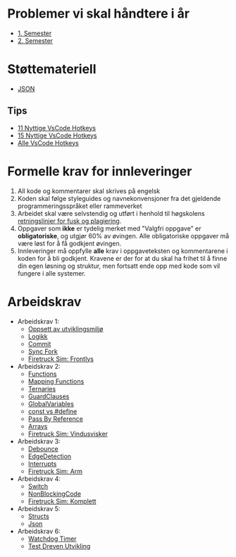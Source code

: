 # Problemer vi skal håndtere i år

- [1. Semester](software-engineering-problems.md)
- [2. Semester](software-engineering-problems.md)

# Støttemateriell

- [JSON](doc/json/README.md)

## Tips

- [11 Nyttige VsCode Hotkeys](https://www.desuvit.com/11-vscode-keyboard-shortcuts-that-will-boost-your-productivity/)
- [15 Nyttige VsCode Hotkeys](https://betterprogramming.pub/15-Nyttige-vscode-shortcuts-to-boost-your-productivity-415de3cb1910)
- [Alle VsCode Hotkeys](https://quickref.me/vscode.html)

# Formelle krav for innleveringer

1. All kode og kommentarer skal skrives på engelsk
1. Koden skal følge styleguides og navnekonvensjoner fra det gjeldende programmeringsspråket eller rammeverket
1. Arbeidet skal være selvstendig og utført i henhold til høgskolens [retningslinjer for fusk og plagiering](https://i.ntnu.no/oppgaveskriving/plagiering).
1. Oppgaver som **ikke** er tydelig merket med "Valgfri oppgave" er **obligatoriske**, og utgjør 60% av øvingen. Alle obligatoriske oppgaver må være løst for å få godkjent øvingen.
1. Innleveringer må oppfylle **alle** krav i oppgaveteksten og kommentarene i koden for å bli godkjent. Kravene er der for at du skal ha frihet til å finne din egen løsning og struktur, men fortsatt ende opp med kode som vil fungere i alle systemer.

# Arbeidskrav

- Arbeidskrav 1:
  - [Oppsett av utviklingsmiljø](Exercises/setup/README.md)
  - [Logikk](Exercises/Logic/README.md)
  - [Commit](Exercises/commit/README.md)
  - [Sync Fork](Exercises/SyncFork/README.md)
  - [Firetruck Sim: Frontlys](Exercises/FiretruckSim/Headlights/README.md)
- Arbeidskrav 2:
  - [Functions](Exercises/Functions/README.md)
  - [Mapping Functions](Exercises/MappingFunctions/README.md)
  - [Ternaries](Exercises/Ternaries/README.md)
  - [GuardClauses](Exercises/GuardClauses/README.md)
  - [GlobalVariables](Exercises/GlobalVariables/README.md)
  - [const vs #define](Exercises/ConstVsDefine/README.md)
  - [Pass By Reference](Exercises/PassByReference/README.md)
  - [Arrays](Exercises/Arrays/README.md)
  - [Firetruck Sim: Vindusvisker](Exercises/FiretruckSim/Wiper/README.md)
- Arbeidskrav 3:
  - [Debounce](Exercises/Debounce/README.md)
  - [EdgeDetection](Exercises/EdgeDetection/README.md)
  - [Interrupts](Exercises/Interrupts/README.md)
  - [Firetruck Sim: Arm](Exercises/FiretruckSim/Boom/README.md)
- Arbeidskrav 4:
  - [Switch](Exercises/Switch/README.md)
  - [NonBlockingCode](Exercises/NonBlockingCode/README.md)
  - [Firetruck Sim: Komplett](Exercises/FiretruckSim/Complete/README.md)
- Arbeidskrav 5:
  - [Structs](Exercises/Structs/README.md)
  - [Json](Exercises/Json/README.md)
- Arbeidskrav 6:
  - [Watchdog Timer](Exercises/WatchdogTimer/README.md)
  - [Test Dreven Utvikling](Exercises/Tests/README.md)
